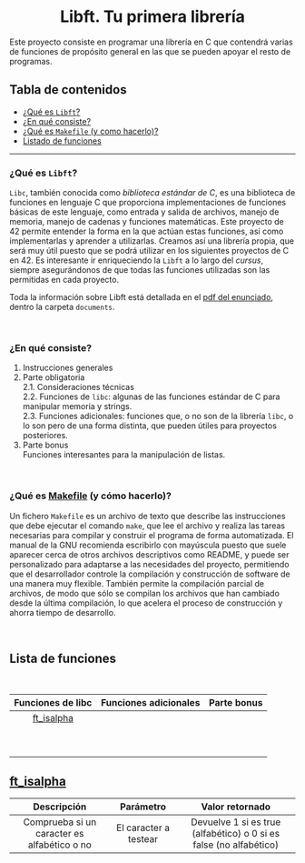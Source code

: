 <h1 align=center>Libft. Tu primera librería</h1>

Este proyecto consiste en programar una librería en C que contendrá varias de funciones de propósito general en las que se pueden apoyar el resto de programas.

## Tabla de contenidos

- [¿Qué es `Libft`?](#¿qué-es-libft)
- [¿En qué consiste?](#¿en-qué-consiste)
- [¿Qué es `Makefile` (y como hacerlo)?](#¿qué-es-makefile-y-cómo-hacerlo)
- [Listado de funciones](#lista-de-funciones)

 <hr>

### ¿Qué es `Libft`?

`Libc`, también conocida como _biblioteca estándar de C_, es una biblioteca de funciones en lenguaje C que proporciona implementaciones de funciones básicas de este lenguaje, como entrada y salida de archivos, manejo de memoria, manejo de cadenas y funciones matemáticas.
Este proyecto de 42 permite entender la forma en la que actúan estas funciones, así como implementarlas y aprender a utilizarlas.
Creamos así una librería propia, que será muy útil puesto que se podrá utilizar en los siguientes proyectos de C en 42.
Es interesante ir enriqueciendo la `Libft` a lo largo del _cursus_, siempre asegurándonos de que todas las funciones utilizadas son las permitidas en cada proyecto.

Toda la información sobre Libft está detallada en el [pdf del enunciado](./documents/libft-v15-subject-es.pdf), dentro la carpeta `documents`.

<br>

### ¿En qué consiste?

1. Instrucciones generales
2. Parte obligatoria
   <br>
   2.1. Consideraciones técnicas
   <br>
   2.2. Funciones de `libc`: algunas de las funciones estándar de C para manipular memoria y strings.
   <br>
   2.3. Funciones adicionales: funciones que, o no son de la librería `libc`, o lo son pero de una forma distinta, que pueden útiles para proyectos posteriores.
3. Parte bonus
   <br>
   Funciones interesantes para la manipulación de listas.

<br>

### ¿Qué es [Makefile]() (y cómo hacerlo)?

Un fichero `Makefile` es un archivo de texto que describe las instrucciones que debe ejecutar el comando `make`, que lee el archivo y realiza las tareas necesarias para compilar y construir el programa de forma automatizada.
El manual de la GNU recomienda escribirlo con mayúscula puesto que suele aparecer cerca de otros archivos descriptivos como README, y puede ser personalizado para adaptarse a las necesidades del proyecto, permitiendo que el desarrollador controle la compilación y construcción de software de una manera muy flexible. También permite la compilación parcial de archivos, de modo que sólo se compilan los archivos que han cambiado desde la última compilación, lo que acelera el proceso de construcción y ahorra tiempo de desarrollo.

<br>

## Lista de funciones

<br>

|     Funciones de libc     | Funciones adicionales | Parte bonus |
| :-----------------------: | :-------------------: | :---------: |
| [ft_isalpha](#ft_isalpha) |                       |             |
|                           |                       |             |
|                           |                       |             |
|                           |                       |             |
|                           |                       |             |
|                           |                       |             |
|                           |                       |             |
|                           |                       |             |
|                           |                       |             |
|                           |                       |             |

## [ft_isalpha](./functions/ft_isalpha.c)

|                 Descripción                 |       Parámetro       |                          Valor retornado                           |
| :-----------------------------------------: | :-------------------: | :----------------------------------------------------------------: |
| Comprueba si un caracter es alfabético o no | El caracter a testear | Devuelve 1 si es true (alfabético) o 0 si es false (no alfabético) |
